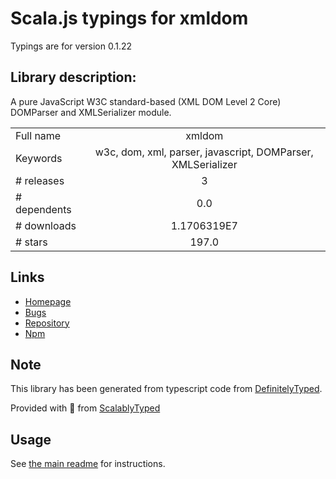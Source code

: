 
# Scala.js typings for xmldom

Typings are for version 0.1.22

## Library description:
A pure JavaScript W3C standard-based (XML DOM Level 2 Core) DOMParser and XMLSerializer module.

|                    |                 |
| ------------------ | :-------------: |
| Full name          | xmldom |
| Keywords           | w3c, dom, xml, parser, javascript, DOMParser, XMLSerializer |
| # releases         | 3 |
| # dependents       | 0.0 |
| # downloads        | 1.1706319E7 |
| # stars            | 197.0 |

## Links
- [Homepage](https://github.com/xmldom/xmldom)
- [Bugs](https://github.com/xmldom/xmldom/issues)
- [Repository](https://github.com/xmldom/xmldom)
- [Npm](https://www.npmjs.com/package/xmldom)
    


## Note
This library has been generated from typescript code from [DefinitelyTyped](https://definitelytyped.org).

Provided with :purple_heart: from [ScalablyTyped](https://github.com/oyvindberg/ScalablyTyped)

## Usage
See [the main readme](../../readme.md) for instructions.



